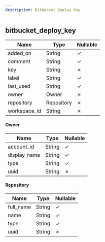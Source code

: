 ```yaml
---
description: Bitbucket Deploy Key
---
```

bitbucket_deploy_key
--------------------

| **Name**     | **Type**   | **Nullable** |
| ------------ | ---------- | ------------ |
| added_on     | String     | &check;      |
| comment      | String     | &check;      |
| key          | String     | &cross;      |
| label        | String     | &check;      |
| last_used    | String     | &check;      |
| owner        | Owner      | &cross;      |
| repository   | Repository | &cross;      |
| workspace_id | String     | &cross;      |

#### Owner
| **Name**     | **Type** | **Nullable** |
| ------------ | -------- | ------------ |
| account_id   | String   | &check;      |
| display_name | String   | &check;      |
| type         | String   | &check;      |
| uuid         | String   | &cross;      |

#### Repository
| **Name**  | **Type** | **Nullable** |
| --------- | -------- | ------------ |
| full_name | String   | &check;      |
| name      | String   | &check;      |
| type      | String   | &check;      |
| uuid      | String   | &cross;      |
